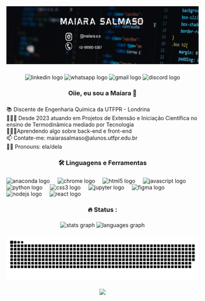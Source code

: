 <div align="center">
  <img height="152" src="https://github.com/maiarasalmaso/maiarasalmaso/blob/main/banner.jpeg?raw=true"  />
</div>

###

<div align="center">
  <img src="https://img.shields.io/static/v1?message=LinkedIn&logo=linkedin&label=&color=0077B5&logoColor=white&labelColor=&style=for-the-badge" height="25" alt="linkedin logo"  />
  <img src="https://img.shields.io/static/v1?message=Whatsapp&logo=whatsapp&label=&color=25D366&logoColor=white&labelColor=&style=for-the-badge" height="25" alt="whatsapp logo"  />
  <img src="https://img.shields.io/static/v1?message=Gmail&logo=gmail&label=&color=D14836&logoColor=white&labelColor=&style=for-the-badge" height="25" alt="gmail logo"  />
  <img src="https://img.shields.io/static/v1?message=Discord&logo=discord&label=&color=7289DA&logoColor=white&labelColor=&style=for-the-badge" height="25" alt="discord logo"  />
</div>

###

<h3 align="center">Oiie, eu sou a Maiara 👋</h3>

###

<p align="left">📚 Discente de Engenharia Química da UTFPR - Londrina<br> 👩🏼‍🏫 Desde 2023 atuando em Projetos de Extensão e Iniciação Científica no ensino de Termodinâmica mediado por Tecnologia <br> 👩🏼‍💻Aprendendo algo sobre back-end e front-end<br> 📫 Contate-me: maiarasalmaso@alunos.utfpr.edu.br <br> 👩🏼 Pronouns: ela/dela</p>

###

<h3 align="center">🛠 Linguagens e Ferramentas</h3>

###

<div align="left">
  <img src="https://cdn.jsdelivr.net/gh/devicons/devicon/icons/anaconda/anaconda-original.svg" height="40" alt="anaconda logo"  />
  <img width="12" />
  <img src="https://cdn.jsdelivr.net/gh/devicons/devicon/icons/chrome/chrome-original.svg" height="40" alt="chrome logo"  />
  <img width="12" />
  <img src="https://cdn.jsdelivr.net/gh/devicons/devicon/icons/html5/html5-original.svg" height="40" alt="html5 logo"  />
  <img width="12" />
  <img src="https://cdn.jsdelivr.net/gh/devicons/devicon/icons/javascript/javascript-original.svg" height="40" alt="javascript logo"  />
  <img width="12" />
  <img src="https://cdn.jsdelivr.net/gh/devicons/devicon/icons/python/python-original.svg" height="40" alt="python logo"  />
  <img width="12" />
  <img src="https://cdn.jsdelivr.net/gh/devicons/devicon/icons/css3/css3-original.svg" height="40" alt="css3 logo"  />
  <img width="12" />
  <img src="https://cdn.jsdelivr.net/gh/devicons/devicon/icons/jupyter/jupyter-original.svg" height="40" alt="jupyter logo"  />
  <img width="12" />
  <img src="https://cdn.jsdelivr.net/gh/devicons/devicon/icons/figma/figma-original.svg" height="40" alt="figma logo"  />
  <img width="12" />
  <img src="https://cdn.jsdelivr.net/gh/devicons/devicon/icons/nodejs/nodejs-original.svg" height="40" alt="nodejs logo"  />
  <img width="12" />
  <img src="https://cdn.jsdelivr.net/gh/devicons/devicon/icons/react/react-original.svg" height="40" alt="react logo"  />
</div>

###

<h3 align="center">🔥   Status :</h3>

###

<div align="center">
  <img src="https://github-readme-stats.vercel.app/api?username=maiarasalmaso&hide_title=false&hide_rank=false&show_icons=true&include_all_commits=true&count_private=true&disable_animations=false&theme=dracula&locale=pt-br&hide_border=false&order=1" height="159" alt="stats graph"  />
  <img src="https://github-readme-stats.vercel.app/api/top-langs?username=maiarasalmaso&locale=en&hide_title=false&layout=compact&card_width=320&langs_count=6&theme=radical&hide_border=false&order=2" height="159" alt="languages graph"  />
</div>

###

<img src="https://raw.githubusercontent.com/maiarasalmaso/maiarasalmaso/output/snake.svg" alt="Snake animation" />

###

<div align="center">
  <img src="https://profile-counter.glitch.me/maiarasalmaso/count.svg?"  />
</div>

###
